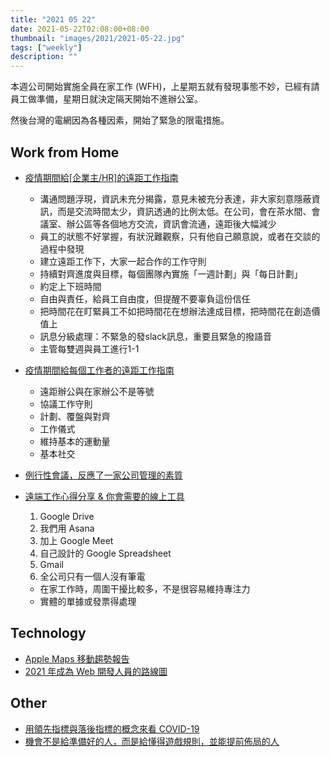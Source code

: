 ```yaml
---
title: "2021 05 22"
date: 2021-05-22T02:08:00+08:00
thumbnail: "images/2021/2021-05-22.jpg"
tags: ["weekly"]
description: ""
---
```


本週公司開始實施全員在家工作 (WFH)，上星期五就有發現事態不妙，已經有請員工做準備，星期日就決定隔天開始不進辦公室。

然後台灣的電網因為各種因素，開始了緊急的限電措施。


## Work from Home

- [疫情期間給[企業主/HR]的遠距工作指南](https://bizthinking.com.tw/2021/05/18/remote-work-guideline-for-business/)
    - 溝通問題浮現，資訊未充分揭露，意見未被充分表達，非大家刻意隱蔽資訊，而是交流時間太少，資訊透通的比例太低。在公司，會在茶水間、會議室、辦公區等各個地方交流，資訊會流通，遠距後大幅減少
    - 員工的狀態不好掌握，有狀況難觀察，只有他自己願意說，或者在交談的過程中發現
    - 建立遠距工作下，大家一起合作的工作守則
    - 持續對齊進度與目標，每個團隊內實施「一週計劃」與「每日計劃」
    - 約定上下班時間
    - 自由與責任，給員工自由度，但提醒不要辜負這份信任
    - 把時間花在盯緊員工不如把時間花在想辦法達成目標，把時間花在創造價值上
    - 訊息分級處理：不緊急的發slack訊息，重要且緊急的撥語音
    - 主管每雙週與員工進行1-1
- [疫情期間給每個工作者的遠距工作指南](https://bizthinking.com.tw/2021/05/20/remote-work-guideline-for-individual/)
	- 遠距辦公與在家辦公不是等號
	- 協議工作守則
	- 計劃、覆盤與對齊
	- 工作儀式
	- 維持基本的運動量
	- 基本社交
- [例行性會議，反應了一家公司管理的素質](https://bizthinking.com.tw/2021/05/21/what-happened-in-regular-meeting/)
- [遠端工作心得分享 & 你會需要的線上工具](https://www.darencademy.com/article/view/id/16812)
    1. Google Drive
    2. 我們用 Asana
    3. 加上 Google Meet
    4. 自己設計的 Google Spreadsheet
    5. Gmail
    6. 全公司只有一個人沒有筆電

    - 在家工作時，周圍干擾比較多，不是很容易維持專注力
    - 實體的單據或發票得處理

## Technology

- [Apple Maps 移動趨勢報告](https://covid19.apple.com/mobility)
- [2021 年成為 Web 開發人員的路線圖](https://github.com/goodjack/developer-roadmap-chinese)

## Other

- [用領先指標與落後指標的概念來看 COVID-19](https://panmike21.medium.com/take-a-look-on-the-data-of-covid-19-from-the-perspective-of-leading-and-lagging-indicator-62a1bd68b83e)
- [機會不是給準備好的人，而是給懂得遊戲規則，並能提前佈局的人](https://bizthinking.com.tw/2021/05/19/22360/)
